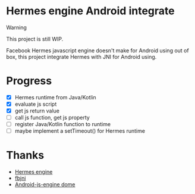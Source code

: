 # Hermes engine Android integrate

> [!WARNING]
> This project is still WIP.

Facebook Hermes javascript engine doesn't make for Android using out of box, this project integrate Hermes with JNI for Android using.

# Progress

- [x] Hermes runtime from Java/Kotlin
- [x] evaluate js script
- [x] get js return value
- [ ] call js function, get js property
- [ ] register Java/Kotlin function to runtime
- [ ] maybe implement a setTimeout() for Hermes runtime

# Thanks

- [Hermes engine](https://github.com/facebook/hermes)
- [fbjni](https://github.com/facebookincubator/fbjni)
- [Android-js-engine dome](https://github.com/ziyang0116/android-js-engine)
